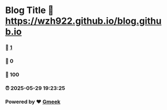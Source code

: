 # Blog Title :link: https://wzh922.github.io/blog.github.io 
### :page_facing_up: [1](https://wzh922.github.io/blog/tag.html) 
### :speech_balloon: 0 
### :hibiscus: 100 
### :alarm_clock: 2025-05-29 19:23:25 
### Powered by :heart: [Gmeek](https://github.com/Meekdai/Gmeek)
